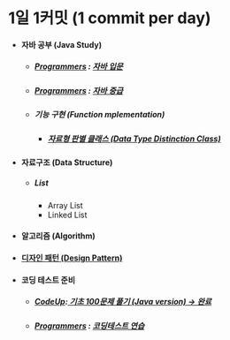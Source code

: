 # 1일 1커밋 (1 commit per day)
<ul>
   <li>
    <h4> 자바 공부 (Java Study)</h4>
    <ul>
      <li>
       <h5> <a href ="https://programmers.co.kr/">Programmers</a> : <a href="https://github.com/jysaa5/VioletCheese_Study/tree/master/Programmers_Java_Beginning/src">
    자바 입문 </a> </h5>
      </li>
      <li>
        <h5> <a href ="https://programmers.co.kr/">Programmers</a> :
    <a href="https://github.com/jysaa5/VioletCheese_Study/tree/master/Programmers_Java_Intermediate/src">
    자바 중급 </h5> </a>
      </li>
      <li> 
        <h5>기능 구현 (Function mplementation)</h5>
          <ul>
            <li>
        <h5> <a href="https://github.com/jysaa5/VioletCheese_Study/tree/master/FunctionLibrary/src/dataType_ex">자료형 판별 클래스 (Data Type Distinction Class) </a></h5>
            </li>
        </ul>
  </li>
 </ul> 
  </li>
     <li> 
        <h4>
            자료구조 (Data Structure)
        </h4> 
        <ul>
           <li>
              <h5>
                 List
              </h5>
              <ul>
                 <li>
                    Array List
                 </li>
                 <li>
                    Linked List
                 </li>
              </ul>
           </li>
        </ul>
      </li>
     <li>
       <h4> 
         알고리즘 (Algorithm)
       </h4> 
  </li>
    <li> 
        <h4>
       <a href="https://github.com/jysaa5/VioletCheese_Study/tree/master/FunctionLibrary/src/designPattern_ex">
           디자인 패턴 (Design Pattern)
          </a>
        </h4> 
     </li>
   <li>
    <h4>코딩 테스트 준비</h4>
 <ul>
     <li>
       <h5> <a href ="https://codeup.kr/">CodeUp</a>:<a href="https://github.com/jysaa5/VioletCheese_Study/tree/master/CodeUp_basics100/src/com/violetCheese">
    기초 100문제 풀기 (Java version) → 완료 </a> 
       </h5>
     </li>
     <li>
     <h5> <a href ="https://programmers.co.kr/">Programmers</a> : <a href="https://github.com/jysaa5/VioletCheese_Study/tree/master/Programmers_Ex/src/com/violetCheese/programmers">코딩테스트 연습</a>
    </h5> 
    </li>
 </ul>
 </li>
</ul>
